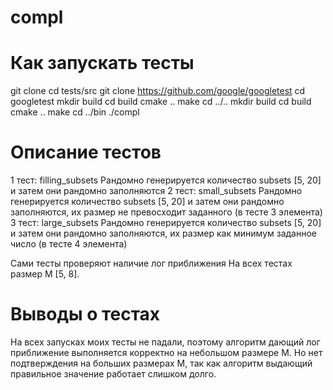 # compl

# Как запускать тесты
git clone 
cd tests/src
git clone https://github.com/google/googletest
cd googletest
mkdir build
cd build
cmake ..
make
cd ../..
mkdir build
cd build
cmake ..
make
cd ../bin
./compl

# Описание тестов
1 тест: filling_subsets
Рандомно генерируется количество subsets [5, 20] и затем они рандомно заполняются 
2 тест: small_subsets
Рандомно генерируется количество subsets [5, 20] и затем они рандомно заполняются, их размер не превосходит заданного (в тесте 3 элемента)
3 тест: large_subsets
Рандомно генерируется количество subsets [5, 20] и затем они рандомно заполняются, их размер как минимум заданное число (в тесте 4 элемента)

Сами тесты проверяют наличие лог приближения
На всех тестах размер M [5, 8].

# Выводы о тестах 
На всех запусках моих тесты не падали, поэтому алгоритм дающий лог приближение выполняется корректно на небольшом размере M. Но нет подтверждения на больших размерах M, так как алгоритм выдающий правильное значение работает слишком долго.

